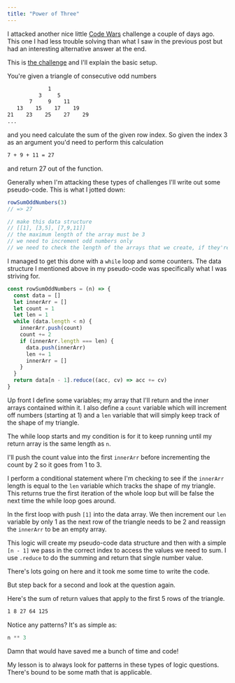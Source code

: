 ```yaml
---
title: "Power of Three"
---
```


I attacked another nice little [Code Wars](https://www.codewars.com) challenge a couple of days ago. This one I had less trouble solving than what I saw in the previous post but had an interesting alternative answer at the end.

This is [the challenge](https://www.codewars.com/kata/55fd2d567d94ac3bc9000064) and I'll explain the basic setup.

You're given a triangle of consecutive odd numbers

```txt
             1
          3     5
       7     9    11
   13    15    17    19
21    23    25    27    29
...
```

and you need calculate the sum of the given row index. So given the index 3 as an argument you'd need to perform this calculation 

```txt
7 + 9 + 11 = 27
```

and return 27 out of the function.

Generally when I'm attacking these types of challenges I'll write out some pseudo-code. This is what I jotted down: 

```js
rowSumOddNumbers(3)
// => 27

// make this data structure
// [[1], [3,5], [7,9,11]]
// the maximum length of the array must be 3
// we need to increment odd numbers only
// we need to check the length of the arrays that we create, if they're === to a counter that we set we need to create a new array and append numbers into that new array
```

I managed to get this done with a `while` loop and some counters. The data structure I mentioned above in my pseudo-code was specifically what I was striving for.

```js
const rowSumOddNumbers = (n) => {
  const data = []
  let innerArr = []
  let count = 1
  let len = 1
  while (data.length < n) {
    innerArr.push(count)
    count += 2
    if (innerArr.length === len) {
      data.push(innerArr)
      len += 1
      innerArr = []
    }
  }
  return data[n - 1].reduce((acc, cv) => acc += cv) 
}
```

Up front I define some variables; my array that I'll return and the inner arrays contained within it. I also define a `count` variable which will increment off numbers (starting at 1) and a `len` variable that will simply keep track of the shape of my triangle.

The while loop starts and my condition is for it to keep running until my return array is the same length as `n`.

I'll push the count value into the first `innerArr` before incrementing the count by 2 so it goes from 1 to 3. 

I perform a conditional statement where I'm checking to see if the `innerArr` length is equal to the `len` variable which tracks the shape of my triangle. This returns true the first iteration of the whole loop but will be false the next time the while loop goes around. 

In the first loop with push `[1]` into the data array. We then increment our `len` variable by only 1 as the next row of the triangle needs to be 2 and reassign the `innerArr` to be an empty array.

This logic will create my pseudo-code data structure and then with a simple `[n - 1]` we pass in the correct index to access the values we need to sum. I use `.reduce` to do the summing and return that single number value.

There's lots going on here and it took me some time to write the code.

But step back for a second and look at the question again.

Here's the sum of return values that apply to the first 5 rows of the triangle.

```txt
1 8 27 64 125
```

Notice any patterns? It's as simple as: 

```js
n ** 3
```

Damn that would have saved me a bunch of time and code!

My lesson is to always look for patterns in these types of logic questions. There's bound to be some math that is applicable. 